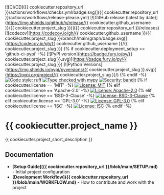 [![CI/CD]({{ cookiecutter.repository_url }}/actions/workflows/checks.yml/badge.svg)]({{ cookiecutter.repository_url }}/actions/workflows/release-please.yml)
[![GitHub release (latest by date)](https://img.shields.io/github/v/release/{{ cookiecutter.github_username }}/{{ cookiecutter.project_slug }})]({{ cookiecutter.repository_url }}/releases)
[![codecov](https://codecov.io/gh/{{ cookiecutter.github_username }}/{{ cookiecutter.project_slug }}/branch/main/graph/badge.svg)](https://codecov.io/gh/{{ cookiecutter.github_username }}/{{ cookiecutter.project_slug }})
{% if cookiecutter.deployment_setup == 'github-ci-pypi' -%}
[![PyPI version](https://badge.fury.io/py/{{ cookiecutter.project_slug }}.svg)](https://badge.fury.io/py/{{ cookiecutter.project_slug }})
[![Python Versions](https://img.shields.io/pypi/pyversions/{{ cookiecutter.project_slug }}.svg)](https://pypi.org/project/{{ cookiecutter.project_slug }}/)
{% endif -%}
[![Code style: ruff](https://img.shields.io/badge/code%20style-ruff-000000.svg)](https://github.com/astral-sh/ruff)
[![Type checked with mypy](https://img.shields.io/badge/mypy-checked-blue.svg)](http://mypy-lang.org/)
[![Security: bandit](https://img.shields.io/badge/security-bandit-green.svg)](https://github.com/PyCQA/bandit)
{% if cookiecutter.license == 'MIT' -%}
[![License: MIT](https://img.shields.io/badge/License-MIT-blue.svg)](https://opensource.org/licenses/MIT)
{% elif cookiecutter.license == 'Apache-2.0' -%}
[![License: Apache-2.0](https://img.shields.io/badge/License-Apache%202.0-blue.svg)](https://opensource.org/licenses/Apache-2.0)
{% elif cookiecutter.license == 'BSD-3-Clause' -%}
[![License: BSD-3-Clause](https://img.shields.io/badge/License-BSD%203--Clause-blue.svg)](https://opensource.org/licenses/BSD-3-Clause)
{% elif cookiecutter.license == 'GPL-3.0' -%}
[![License: GPL-3.0](https://img.shields.io/badge/License-GPL%203.0-blue.svg)](https://opensource.org/licenses/GPL-3.0)
{% elif cookiecutter.license == 'ISC' -%}
[![License: ISC](https://img.shields.io/badge/License-ISC-blue.svg)](https://opensource.org/licenses/ISC)
{% endif -%}

# {{ cookiecutter.project_name }}

{{ cookiecutter.project_short_description }}

## Documentation

- **[Setup Guide]({{ cookiecutter.repository_url }}/blob/main/SETUP.md)** - Initial project configuration
- **[Development Workflow]({{ cookiecutter.repository_url }}/blob/main/WORKFLOW.md)** - How to contribute and work with the project
